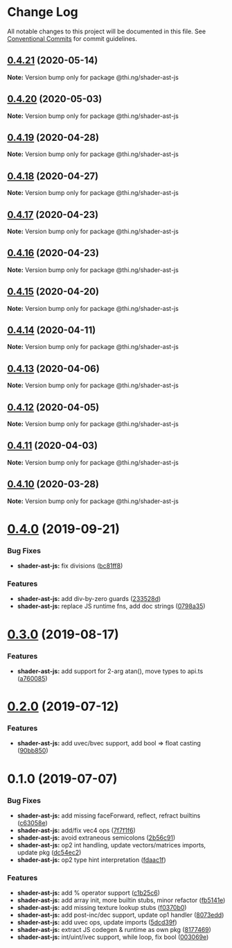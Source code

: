 # Change Log

All notable changes to this project will be documented in this file.
See [Conventional Commits](https://conventionalcommits.org) for commit guidelines.

## [0.4.21](https://github.com/thi-ng/umbrella/compare/@thi.ng/shader-ast-js@0.4.20...@thi.ng/shader-ast-js@0.4.21) (2020-05-14)

**Note:** Version bump only for package @thi.ng/shader-ast-js





## [0.4.20](https://github.com/thi-ng/umbrella/compare/@thi.ng/shader-ast-js@0.4.19...@thi.ng/shader-ast-js@0.4.20) (2020-05-03)

**Note:** Version bump only for package @thi.ng/shader-ast-js





## [0.4.19](https://github.com/thi-ng/umbrella/compare/@thi.ng/shader-ast-js@0.4.18...@thi.ng/shader-ast-js@0.4.19) (2020-04-28)

**Note:** Version bump only for package @thi.ng/shader-ast-js





## [0.4.18](https://github.com/thi-ng/umbrella/compare/@thi.ng/shader-ast-js@0.4.17...@thi.ng/shader-ast-js@0.4.18) (2020-04-27)

**Note:** Version bump only for package @thi.ng/shader-ast-js





## [0.4.17](https://github.com/thi-ng/umbrella/compare/@thi.ng/shader-ast-js@0.4.16...@thi.ng/shader-ast-js@0.4.17) (2020-04-23)

**Note:** Version bump only for package @thi.ng/shader-ast-js





## [0.4.16](https://github.com/thi-ng/umbrella/compare/@thi.ng/shader-ast-js@0.4.15...@thi.ng/shader-ast-js@0.4.16) (2020-04-23)

**Note:** Version bump only for package @thi.ng/shader-ast-js





## [0.4.15](https://github.com/thi-ng/umbrella/compare/@thi.ng/shader-ast-js@0.4.14...@thi.ng/shader-ast-js@0.4.15) (2020-04-20)

**Note:** Version bump only for package @thi.ng/shader-ast-js





## [0.4.14](https://github.com/thi-ng/umbrella/compare/@thi.ng/shader-ast-js@0.4.13...@thi.ng/shader-ast-js@0.4.14) (2020-04-11)

**Note:** Version bump only for package @thi.ng/shader-ast-js





## [0.4.13](https://github.com/thi-ng/umbrella/compare/@thi.ng/shader-ast-js@0.4.12...@thi.ng/shader-ast-js@0.4.13) (2020-04-06)

**Note:** Version bump only for package @thi.ng/shader-ast-js





## [0.4.12](https://github.com/thi-ng/umbrella/compare/@thi.ng/shader-ast-js@0.4.11...@thi.ng/shader-ast-js@0.4.12) (2020-04-05)

**Note:** Version bump only for package @thi.ng/shader-ast-js





## [0.4.11](https://github.com/thi-ng/umbrella/compare/@thi.ng/shader-ast-js@0.4.10...@thi.ng/shader-ast-js@0.4.11) (2020-04-03)

**Note:** Version bump only for package @thi.ng/shader-ast-js





## [0.4.10](https://github.com/thi-ng/umbrella/compare/@thi.ng/shader-ast-js@0.4.9...@thi.ng/shader-ast-js@0.4.10) (2020-03-28)

**Note:** Version bump only for package @thi.ng/shader-ast-js





# [0.4.0](https://github.com/thi-ng/umbrella/compare/@thi.ng/shader-ast-js@0.3.1...@thi.ng/shader-ast-js@0.4.0) (2019-09-21)

### Bug Fixes

* **shader-ast-js:** fix divisions ([bc81ff8](https://github.com/thi-ng/umbrella/commit/bc81ff8))

### Features

* **shader-ast-js:** add div-by-zero guards ([233528d](https://github.com/thi-ng/umbrella/commit/233528d))
* **shader-ast-js:** replace JS runtime fns, add doc strings ([0798a35](https://github.com/thi-ng/umbrella/commit/0798a35))

# [0.3.0](https://github.com/thi-ng/umbrella/compare/@thi.ng/shader-ast-js@0.2.3...@thi.ng/shader-ast-js@0.3.0) (2019-08-17)

### Features

* **shader-ast-js:** add support for 2-arg atan(), move types to api.ts ([a760085](https://github.com/thi-ng/umbrella/commit/a760085))

# [0.2.0](https://github.com/thi-ng/umbrella/compare/@thi.ng/shader-ast-js@0.1.1...@thi.ng/shader-ast-js@0.2.0) (2019-07-12)

### Features

* **shader-ast-js:** add uvec/bvec support, add bool => float casting ([90bb850](https://github.com/thi-ng/umbrella/commit/90bb850))

# 0.1.0 (2019-07-07)

### Bug Fixes

* **shader-ast-js:** add missing faceForward, reflect, refract builtins ([c63058e](https://github.com/thi-ng/umbrella/commit/c63058e))
* **shader-ast-js:** add/fix vec4 ops ([7f7f1f6](https://github.com/thi-ng/umbrella/commit/7f7f1f6))
* **shader-ast-js:** avoid extraneous semicolons ([2b56c91](https://github.com/thi-ng/umbrella/commit/2b56c91))
* **shader-ast-js:** op2 int handling, update vectors/matrices imports, update pkg ([dc54ec2](https://github.com/thi-ng/umbrella/commit/dc54ec2))
* **shader-ast-js:** op2 type hint interpretation ([fdaac1f](https://github.com/thi-ng/umbrella/commit/fdaac1f))

### Features

* **shader-ast-js:** add % operator support ([c1b25c6](https://github.com/thi-ng/umbrella/commit/c1b25c6))
* **shader-ast-js:** add array init, more builtin stubs, minor refactor ([fb5141e](https://github.com/thi-ng/umbrella/commit/fb5141e))
* **shader-ast-js:** add missing texture lookup stubs ([f0370b0](https://github.com/thi-ng/umbrella/commit/f0370b0))
* **shader-ast-js:** add post-inc/dec support, update op1 handler ([8073edd](https://github.com/thi-ng/umbrella/commit/8073edd))
* **shader-ast-js:** add uvec ops, update imports ([5dcd39f](https://github.com/thi-ng/umbrella/commit/5dcd39f))
* **shader-ast-js:** extract JS codegen & runtime as own pkg ([8177469](https://github.com/thi-ng/umbrella/commit/8177469))
* **shader-ast-js:** int/uint/ivec support, while loop, fix bool ([003069e](https://github.com/thi-ng/umbrella/commit/003069e))
